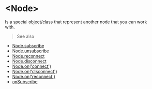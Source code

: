 # &lt;Node&gt;

Is a special object/class that represent another node that you can work with.


> See also
- [Node.subscribe](/api/javascript/Node-subscribe)
- [Node.unsubscribe](/api/javascript/Node-unsubscribe)
- [Node.reconnect](/api/javascript/Node-reconnect)
- [Node.disconnect](/api/javascript/Node-disconnect)
- [Node.on('connect')](/api/javascript/Node-onconnect)
- [Node.on('disconnect')](/api/javascript/Node-ondisconnect)
- [Node.on('reconnect')](/api/javascript/Node-onreconnect)
- [onSubscribe](/api/javascript/onSubscribe)